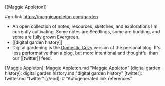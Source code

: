 [[Maggie Appleton]]

#go-link https://maggieappleton.com/garden

-	An open collection of notes, resources, sketches, and explorations I'm currently cultivating. Some notes are Seedlings, some are budding, and some are fully grown Evergreen.
-	[[digital garden history]]
-	Digital gardening is the [Domestic Cozy](https://www.ribbonfarm.com/series/domestic-cozy/) version of the personal blog. It's less performative than a blog, but more intentional and thoughtful than our [[twitter]] feed.

[//begin]: # "Autogenerated link references for markdown compatibility"
[Maggie Appleton]: Maggie Appleton.md "Maggie Appleton"
[digital garden history]: digital garden history.md "digital garden history"
[twitter]: twitter.md "twitter"
[//end]: # "Autogenerated link references"